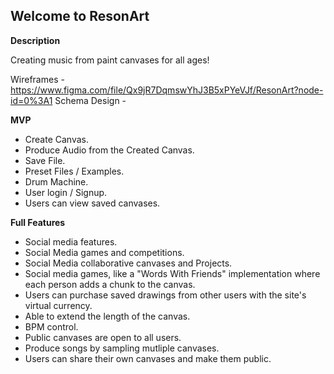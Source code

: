 ## Welcome to ResonArt

**Description**

Creating music from paint canvases for all ages!

Wireframes - https://www.figma.com/file/Qx9jR7DqmswYhJ3B5xPYeVJf/ResonArt?node-id=0%3A1
Schema Design - 


**MVP**

* Create Canvas.
* Produce Audio from the Created Canvas.
* Save File.
* Preset Files / Examples.
* Drum Machine.
* User login / Signup.
* Users can view saved canvases.

**Full Features**

* Social media features.
* Social Media games and competitions.
* Social Media collaborative canvases and Projects.
* Social media games, like a "Words With Friends" implementation where each person adds a chunk to the canvas.
* Users can purchase saved drawings from other users with the site's virtual currency.
* Able to extend the length of the canvas.
* BPM control.
* Public canvases are open to all users.
* Produce songs by sampling mutliple canvases.
* Users can share their own canvases and make them public.
